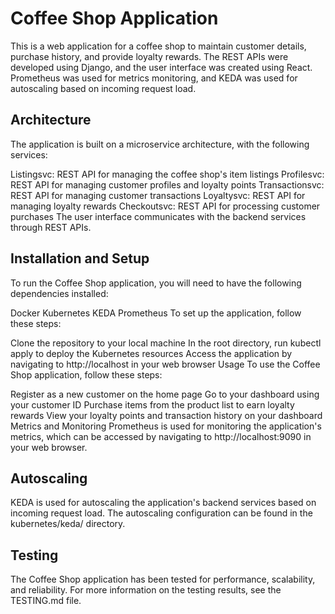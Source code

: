# Coffee Shop Application
This is a web application for a coffee shop to maintain customer details, purchase history, and provide loyalty rewards. The REST APIs were developed using Django, and the user interface was created using React. Prometheus was used for metrics monitoring, and KEDA was used for autoscaling based on incoming request load.

## Architecture
The application is built on a microservice architecture, with the following services:

Listingsvc: REST API for managing the coffee shop's item listings
Profilesvc: REST API for managing customer profiles and loyalty points
Transactionsvc: REST API for managing customer transactions
Loyaltysvc: REST API for managing loyalty rewards
Checkoutsvc: REST API for processing customer purchases
The user interface communicates with the backend services through REST APIs.

## Installation and Setup
To run the Coffee Shop application, you will need to have the following dependencies installed:

Docker
Kubernetes
KEDA
Prometheus
To set up the application, follow these steps:

Clone the repository to your local machine
In the root directory, run kubectl apply  to deploy the Kubernetes resources
Access the application by navigating to http://localhost in your web browser
Usage
To use the Coffee Shop application, follow these steps:

Register as a new customer on the home page
Go to your dashboard using your customer ID
Purchase items from the product list to earn loyalty rewards
View your loyalty points and transaction history on your dashboard
Metrics and Monitoring
Prometheus is used for monitoring the application's metrics, which can be accessed by navigating to http://localhost:9090 in your web browser.

## Autoscaling
KEDA is used for autoscaling the application's backend services based on incoming request load. The autoscaling configuration can be found in the kubernetes/keda/ directory.

## Testing
The Coffee Shop application has been tested for performance, scalability, and reliability. For more information on the testing results, see the TESTING.md file.
